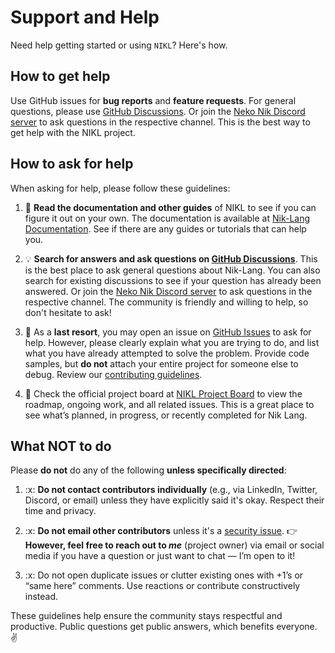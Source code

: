 # Support and Help

Need help getting started or using `NIKL`? Here's how.


## How to get help

Use GitHub issues for **bug reports** and **feature requests**. For general questions, please use [GitHub Discussions](https://github.com/Neko-Nik-Org/NIKL-Core/discussions). Or join the [Neko Nik Discord server](https://discord.gg/PYqHVUGdwv) to ask questions in the respective channel. This is the best way to get help with the NIKL project.


## How to ask for help

When asking for help, please follow these guidelines:

1. :book: **Read the documentation and other guides** of NIKL to see if you can figure it out on your own. The documentation is available at [Nik-Lang Documentation](https://nikl.nekonik.org). See if there are any guides or tutorials that can help you.

2. :bulb: **Search for answers and ask questions on [GitHub Discussions](https://github.com/Neko-Nik-Org/NIKL-Core/discussions)**. This is the best place to ask general questions about Nik-Lang. You can also search for existing discussions to see if your question has already been answered. Or join the [Neko Nik Discord server](https://discord.gg/PYqHVUGdwv) to ask questions in the respective channel. The community is friendly and willing to help, so don't hesitate to ask!

3. :memo: As a **last resort**, you may open an issue on [GitHub Issues](https://github.com/Neko-Nik-Org/NIKL-Core/issues) to ask for help. However, please clearly explain what you are trying to do, and list what you have already attempted to solve the problem. Provide code samples, but **do not** attach your entire project for someone else to debug. Review our [contributing guidelines](https://github.com/Neko-Nik-Org/NIKL-Core/blob/main/CONTRIBUTING.md).

4. :triangular_ruler: Check the official project board at [NIKL Project Board](https://github.com/users/Neko-Nik/projects/3) to view the roadmap, ongoing work, and all related issues. This is a great place to see what’s planned, in progress, or recently completed for Nik Lang.


## What NOT to do

Please **do not** do any of the following **unless specifically directed**:

1. \:x: **Do not contact contributors individually** (e.g., via LinkedIn, Twitter, Discord, or email) unless they have explicitly said it's okay. Respect their time and privacy.

2. \:x: **Do not email other contributors** unless it's a [security issue](https://github.com/Neko-Nik-Org/NIKL-Core/blob/main/SECURITY.md).
   👉 **However, feel free to reach out to *me*** (project owner) via email or social media if you have a question or just want to chat — I’m open to it!

3. \:x: Do not open duplicate issues or clutter existing ones with +1’s or “same here” comments. Use reactions or contribute constructively instead.

These guidelines help ensure the community stays respectful and productive. Public questions get public answers, which benefits everyone. ✌️
